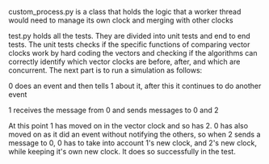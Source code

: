 custom_process.py is a class that holds the logic that a worker thread would need to manage its own clock and merging with other clocks

test.py holds all the tests. They are divided into unit tests and end to end tests. The unit tests checks if the specific functions of comparing vector clocks work by hard coding the vectors and checking if the algorithms can correctly identify which vector clocks are before, after, and which are concurrent. The next part is to run a simulation as follows:

0 does an event and then tells 1 about it, after this it continues to do another event

1 receives the message from 0 and sends messages to 0 and 2

At this point 1 has moved on in the vector clock and so has 2. 0 has also moved on as it did an event without notifying the others, so when 2 sends a message to 0, 0 has to take into account 1's new clock, and 2's new clock, while keeping it's own new clock. It does so successfully in the test.
